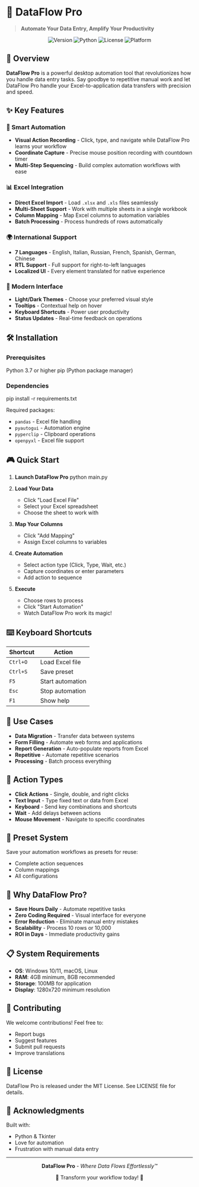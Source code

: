 # 🌊 DataFlow Pro

> **Automate Your Data Entry, Amplify Your Productivity**

<div align="center">

![Version](https://img.shields.io/badge/version-2.0-blue.svg)
![Python](https://img.shields.io/badge/python-3.7%2B-green.svg)
![License](https://img.shields.io/badge/license-MIT-purple.svg)
![Platform](https://img.shields.io/badge/platform-Windows%20%7C%20Linux%20%7C%20Mac-lightgrey.svg)

</div>

## 🚀 Overview

**DataFlow Pro** is a powerful desktop automation tool that revolutionizes how you handle data entry tasks. Say goodbye to repetitive manual work and let DataFlow Pro handle your Excel-to-application data transfers with precision and speed.

## ✨ Key Features

### 🎯 Smart Automation
- **Visual Action Recording** - Click, type, and navigate while DataFlow Pro learns your workflow
- **Coordinate Capture** - Precise mouse position recording with countdown timer
- **Multi-Step Sequencing** - Build complex automation workflows with ease

### 📊 Excel Integration
- **Direct Excel Import** - Load `.xlsx` and `.xls` files seamlessly
- **Multi-Sheet Support** - Work with multiple sheets in a single workbook
- **Column Mapping** - Map Excel columns to automation variables
- **Batch Processing** - Process hundreds of rows automatically

### 🌍 International Support
- **7 Languages** - English, Italian, Russian, French, Spanish, German, Chinese
- **RTL Support** - Full support for right-to-left languages
- **Localized UI** - Every element translated for native experience

### 🎨 Modern Interface
- **Light/Dark Themes** - Choose your preferred visual style
- **Tooltips** - Contextual help on hover
- **Keyboard Shortcuts** - Power user productivity
- **Status Updates** - Real-time feedback on operations

## 🛠️ Installation

### Prerequisites
Python 3.7 or higher
pip (Python package manager)

### Dependencies
pip install -r requirements.txt

Required packages:
- `pandas` - Excel file handling
- `pyautogui` - Automation engine
- `pyperclip` - Clipboard operations
- `openpyxl` - Excel file support

## 🎮 Quick Start

1. **Launch DataFlow Pro**
   python main.py
   

2. **Load Your Data**
   - Click "Load Excel File"
   - Select your Excel spreadsheet
   - Choose the sheet to work with

3. **Map Your Columns**
   - Click "Add Mapping"
   - Assign Excel columns to variables

4. **Create Automation**
   - Select action type (Click, Type, Wait, etc.)
   - Capture coordinates or enter parameters
   - Add action to sequence

5. **Execute**
   - Choose rows to process
   - Click "Start Automation"
   - Watch DataFlow Pro work its magic!

## ⌨️ Keyboard Shortcuts

| Shortcut |     Action      |
|----------|-----------------|
| `Ctrl+O` | Load Excel file |
| `Ctrl+S` |   Save preset   |
|   `F5`   | Start automation|
|   `Esc`  | Stop automation |
|   `F1`   |    Show help    |

## 🎯 Use Cases

- **Data Migration** - Transfer data between systems
- **Form Filling** - Automate web forms and applications
- **Report Generation** - Auto-populate reports from Excel
- **Repetitive** - Automate repetitive scenarios
- **Processing** - Batch process everything

## 🔧 Action Types

- **Click Actions** - Single, double, and right clicks
- **Text Input** - Type fixed text or data from Excel
- **Keyboard** - Send key combinations and shortcuts
- **Wait** - Add delays between actions
- **Mouse Movement** - Navigate to specific coordinates

## 💾 Preset System

Save your automation workflows as presets for reuse:
- Complete action sequences
- Column mappings
- All configurations

## 🌟 Why DataFlow Pro?

- **Save Hours Daily** - Automate repetitive tasks
- **Zero Coding Required** - Visual interface for everyone
- **Error Reduction** - Eliminate manual entry mistakes
- **Scalability** - Process 10 rows or 10,000
- **ROI in Days** - Immediate productivity gains

## 📋 System Requirements

- **OS**: Windows 10/11, macOS, Linux
- **RAM**: 4GB minimum, 8GB recommended
- **Storage**: 100MB for application
- **Display**: 1280x720 minimum resolution

## 🤝 Contributing

We welcome contributions! Feel free to:
- Report bugs
- Suggest features
- Submit pull requests
- Improve translations

## 📄 License

DataFlow Pro is released under the MIT License. See LICENSE file for details.

## 🙏 Acknowledgments

Built with:
- Python & Tkinter
- Love for automation
- Frustration with manual data entry

---

<div align="center">

**DataFlow Pro** - *Where Data Flows Effortlessly™*

🌊 Transform your workflow today! 🌊

</div>